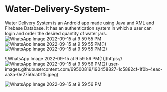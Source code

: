 # Water-Delivery-System-
Water Delivery System is an Android app made using Java and XML and Firebase Database. It has an authentication system in which a user can login and order the desired quantity of water jars.
![WhatsApp Image 2022-09-15 at 9 59 55 PM](https://user-images.githubusercontent.com/69500819/190458487-f847f4ab-8905-4127-857c-ee79f4969cee.jpeg)
![WhatsApp Image 2022-09-15 at 9 59 55 PM(1)](https://user-images.githubusercontent.com/69500819/190458750-b7dc0fd3-e399-4ba2-984b-d7fcd498d2f2.jpeg)
![WhatsApp Image 2022-09-15 at 9 59 55 PM(2)](https://user-images.githubusercontent.com/69500819/190458787-cc63ce7e-4afe-4943-ac42-73baca605124.jpeg)

![WhatsApp Image 2022-09-15 at 9 59 56 PM(1)](https://
![WhatsApp Image 2022-09-15 at 9 59 56 PM(2)](https://user-images.githubusercontent.com/69500819/190458845-c25c1d88-1130-485c-8fdb-9544b1c1ecbe.jpeg)
user-images.githubusercontent.com/69500819/190458827-1c5882cf-1f0b-4eac-aa3a-0e2750ca01f5.jpeg)

![WhatsApp Image 2022-09-15 at 9 59 56 PM](https://user-images.githubusercontent.com/69500819/190458802-b0fc9932-199d-43d1-8a47-9338d73893df.jpeg)



